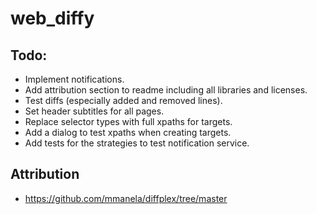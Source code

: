 # web_diffy

## Todo:

- Implement notifications.
- Add attribution section to readme including all libraries and licenses.
- Test diffs (especially added and removed lines).
- Set header subtitles for all pages.
- Replace selector types with full xpaths for targets.
- Add a dialog to test xpaths when creating targets.
- Add tests for the strategies to test notification service.

## Attribution
- https://github.com/mmanela/diffplex/tree/master
